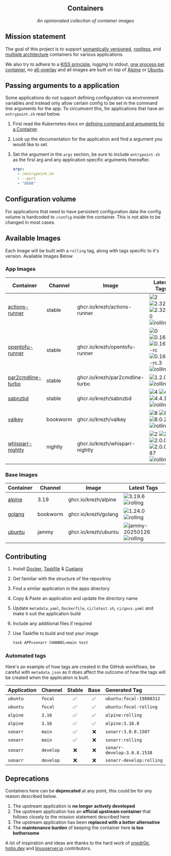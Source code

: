 <!---
NOTE: AUTO-GENERATED FILE
to edit this file, instead edit its template at: .github/templates/README.md.j2
-->
<div align="center">


## Containers

_An opinionated collection of container images_

</div>

## Mission statement

The goal of this project is to support [semantically versioned](https://semver.org/), [rootless](https://rootlesscontaine.rs/), and [multiple architecture](https://www.docker.com/blog/multi-arch-build-and-images-the-simple-way/) containers for various applications.

We also try to adhere to a [KISS principle](https://en.wikipedia.org/wiki/KISS_principle), logging to stdout, [one process per container](https://testdriven.io/tips/59de3279-4a2d-4556-9cd0-b444249ed31e/), no [s6-overlay](https://github.com/just-containers/s6-overlay) and all images are built on top of [Alpine](https://hub.docker.com/_/alpine) or [Ubuntu](https://hub.docker.com/_/ubuntu).

## Passing arguments to a application

Some applications do not support defining configuration via environment variables and instead only allow certain config to be set in the command line arguments for the app. To circumvent this, for applications that have an `entrypoint.sh` read below.

1. First read the Kubernetes docs on [defining command and arguments for a Container](https://kubernetes.io/docs/tasks/inject-data-application/define-command-argument-container/).
2. Look up the documentation for the application and find a argument you would like to set.
3. Set the argument in the `args` section, be sure to include `entrypoint.sh` as the first arg and any application specific arguments thereafter.

    ```yaml
    args:
      - /entrypoint.sh
      - --port
      - "8080"
    ```

## Configuration volume

For applications that need to have persistent configuration data the config volume is hardcoded to `/config` inside the container. This is not able to be changed in most cases.

## Available Images

Each Image will be built with a `rolling` tag, along with tags specific to it's version. Available Images Below

### App Images

Container | Channel | Image | Latest Tags
--- | --- | --- | ---
[actions-runner](https://github.com/krezh/containers/pkgs/container/actions-runner) | stable | ghcr.io/krezh/actions-runner |![2](https://img.shields.io/badge/2-blue?style=flat-square) ![2.322](https://img.shields.io/badge/2.322-blue?style=flat-square) ![2.322.0](https://img.shields.io/badge/2.322.0-blue?style=flat-square) ![rolling](https://img.shields.io/badge/rolling-green?style=flat-square)
[opentofu-runner](https://github.com/krezh/containers/pkgs/container/opentofu-runner) | stable | ghcr.io/krezh/opentofu-runner |![0](https://img.shields.io/badge/0-blue?style=flat-square) ![0.16](https://img.shields.io/badge/0.16-blue?style=flat-square) ![0.16.0-rc](https://img.shields.io/badge/0.16.0--rc-blue?style=flat-square) ![0.16.0-rc.3](https://img.shields.io/badge/0.16.0--rc.3-blue?style=flat-square) ![rolling](https://img.shields.io/badge/rolling-green?style=flat-square)
[par2cmdline-turbo](https://github.com/krezh/containers/pkgs/container/par2cmdline-turbo) | stable | ghcr.io/krezh/par2cmdline-turbo |![1.2.0](https://img.shields.io/badge/1.2.0-blue?style=flat-square) ![rolling](https://img.shields.io/badge/rolling-green?style=flat-square)
[sabnzbd](https://github.com/krezh/containers/pkgs/container/sabnzbd) | stable | ghcr.io/krezh/sabnzbd |![4](https://img.shields.io/badge/4-blue?style=flat-square) ![4.4](https://img.shields.io/badge/4.4-blue?style=flat-square) ![4.4.1](https://img.shields.io/badge/4.4.1-blue?style=flat-square) ![rolling](https://img.shields.io/badge/rolling-green?style=flat-square)
[valkey](https://github.com/krezh/containers/pkgs/container/valkey) | bookworm | ghcr.io/krezh/valkey |![8](https://img.shields.io/badge/8-blue?style=flat-square) ![8.0](https://img.shields.io/badge/8.0-blue?style=flat-square) ![8.0.2](https://img.shields.io/badge/8.0.2-blue?style=flat-square) ![rolling](https://img.shields.io/badge/rolling-green?style=flat-square)
[whisparr-nightly](https://github.com/krezh/containers/pkgs/container/whisparr-nightly) | nightly | ghcr.io/krezh/whisparr-nightly |![2](https://img.shields.io/badge/2-blue?style=flat-square) ![2.0](https://img.shields.io/badge/2.0-blue?style=flat-square) ![2.0.0](https://img.shields.io/badge/2.0.0-blue?style=flat-square) ![2.0.0.787](https://img.shields.io/badge/2.0.0.787-blue?style=flat-square) ![rolling](https://img.shields.io/badge/rolling-green?style=flat-square)


### Base Images

Container | Channel | Image | Latest Tags
--- | --- | --- | ---
[alpine](https://github.com/krezh/containers/pkgs/container/alpine) | 3.19 | ghcr.io/krezh/alpine |![3.19.6](https://img.shields.io/badge/3.19.6-blue?style=flat-square) ![rolling](https://img.shields.io/badge/rolling-green?style=flat-square)
[golang](https://github.com/krezh/containers/pkgs/container/golang) | bookworm | ghcr.io/krezh/golang |![1.24.0](https://img.shields.io/badge/1.24.0-blue?style=flat-square) ![rolling](https://img.shields.io/badge/rolling-green?style=flat-square)
[ubuntu](https://github.com/krezh/containers/pkgs/container/ubuntu) | jammy | ghcr.io/krezh/ubuntu |![jammy-20250126](https://img.shields.io/badge/jammy--20250126-blue?style=flat-square) ![rolling](https://img.shields.io/badge/rolling-green?style=flat-square)


## Contributing

1. Install [Docker](https://docs.docker.com/get-docker/), [Taskfile](https://taskfile.dev/) & [Cuelang](https://cuelang.org/)
2. Get familiar with the structure of the repositroy
3. Find a similar application in the apps directory
4. Copy & Paste an application and update the directory name
5. Update `metadata.yaml`, `Dockerfile`, `ci/latest.sh`, `ci/goss.yaml` and make it suit the application build
6. Include any additional files if required
7. Use Taskfile to build and test your image

    ```bash
    task APP=sonarr CHANNEL=main test
    ```

### Automated tags

Here's an example of how tags are created in the GitHub workflows, be careful with `metadata.json` as it does affect the outcome of how the tags will be created when the application is built.

| Application | Channel   | Stable | Base  | Generated Tag               |
|:-------------|:-----------|:--------:|:-------:|:-----------------------------|
| `ubuntu`    | `focal`   |  ✅  |  ✅ | `ubuntu:focal-19880312`     |
| `ubuntu`    | `focal`   |  ✅  |  ✅ | `ubuntu:focal-rolling`      |
| `alpine`    | `3.16`    |  ✅  |  ✅ | `alpine:rolling`            |
| `alpine`    | `3.16`    |  ✅  |  ✅ | `alpine:3.16.0`             |
| `sonarr`    | `main`    |  ✅  |  ❌ | `sonarr:3.0.8.1507`         |
| `sonarr`    | `main`    |  ✅  |  ❌ | `sonarr:rolling`            |
| `sonarr`    | `develop` |  ❌  |  ❌ | `sonarr-develop:3.0.8.1538` |
| `sonarr`    | `develop` |  ❌  |  ❌ | `sonarr-develop:rolling`    |

## Deprecations

Containers here can be **deprecated** at any point, this could be for any reason described below.

1. The upstream application is **no longer actively developed**
2. The upstream application has an **official upstream container** that follows closely to the mission statement described here
3. The upstream application has been **replaced with a better alternative**
4. The **maintenance burden** of keeping the container here **is too bothersome**

A lot of inspiration and ideas are thanks to the hard work of [onedr0p](https://github.com/onedr0p/), [hotio.dev](https://hotio.dev/) and [linuxserver.io](https://www.linuxserver.io/) contributors.
